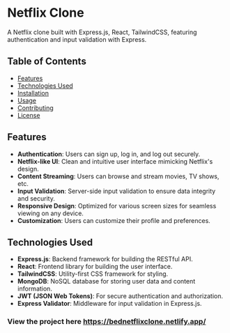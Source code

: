 # Netflix Clone

A Netflix clone built with Express.js, React, TailwindCSS, featuring authentication and input validation with Express.

## Table of Contents
- [Features](#features)
- [Technologies Used](#technologies-used)
- [Installation](#installation)
- [Usage](#usage)
- [Contributing](#contributing)
- [License](#license)

## Features

- **Authentication**: Users can sign up, log in, and log out securely.
- **Netflix-like UI**: Clean and intuitive user interface mimicking Netflix's design.
- **Content Streaming**: Users can browse and stream movies, TV shows, etc.
- **Input Validation**: Server-side input validation to ensure data integrity and security.
- **Responsive Design**: Optimized for various screen sizes for seamless viewing on any device.
- **Customization**: Users can customize their profile and preferences.

## Technologies Used

- **Express.js**: Backend framework for building the RESTful API.
- **React**: Frontend library for building the user interface.
- **TailwindCSS**: Utility-first CSS framework for styling.
- **MongoDB**: NoSQL database for storing user data and content information.
- **JWT (JSON Web Tokens)**: For secure authentication and authorization.
- **Express Validator**: Middleware for input validation in Express.js.

### View the project here https://bednetflixclone.netlify.app/